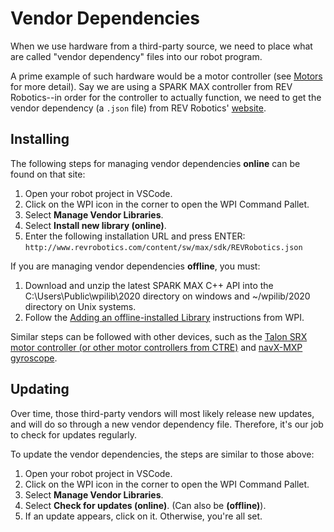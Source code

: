 # Vendor Dependencies

When we use hardware from a third-party source, we need to place what are called "vendor dependency" files into our robot program. 

A prime example of such hardware would be a motor controller (see [Motors](https://frc1257.github.io/robotics-training/#/frc/1-Basics/2-Motors) for more detail). Say we are using a SPARK MAX controller from REV Robotics--in order for the controller to actually function, we need to get the vendor dependency (a `.json` file) from REV Robotics' [website](http://www.revrobotics.com/sparkmax-software/).

## Installing

The following steps for managing vendor dependencies **online** can be found on that site:

1. Open your robot project in VSCode.
2. Click on the WPI icon in the corner to open the WPI Command Pallet.
3. Select **Manage Vendor Libraries**.
4. Select **Install new library (online)**.
5. Enter the following installation URL and press ENTER:
`http://www.revrobotics.com/content/sw/max/sdk/REVRobotics.json`

If you are managing vendor dependencies **offline**, you must:

1. Download and unzip the latest SPARK MAX C++ API into the C:\Users\Public\wpilib\2020 directory on windows and ~/wpilib/2020 directory on Unix systems.
2. Follow the [Adding an offline-installed Library](https://docs.wpilib.org/en/latest/docs/software/wpilib-overview/3rd-party-libraries.html) instructions from WPI.

Similar steps can be followed with other devices, such as the [Talon SRX motor controller (or other motor controllers from CTRE)](https://phoenix-documentation.readthedocs.io/en/latest/ch05a_CppJava.html) and [navX-MXP gyroscope](https://pdocs.kauailabs.com/navx-mxp/software/roborio-libraries/java/).

## Updating

Over time, those third-party vendors will most likely release new updates, and will do so through a new vendor dependency file. Therefore, it's our job to check for updates regularly. 

To update the vendor dependencies, the steps are similar to those above:

1. Open your robot project in VSCode.
2. Click on the WPI icon in the corner to open the WPI Command Pallet.
3. Select **Manage Vendor Libraries**.
4. Select **Check for updates (online)**. (Can also be **(offline)**).
5. If an update appears, click on it. Otherwise, you're all set.
